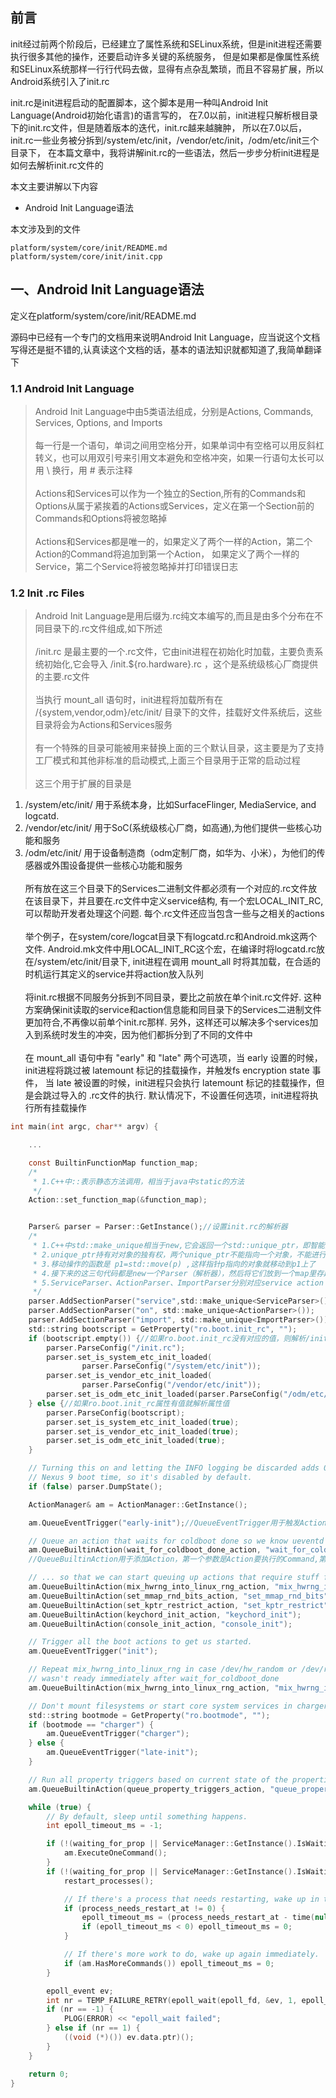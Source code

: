 ## 前言

init经过前两个阶段后，已经建立了属性系统和SELinux系统，但是init进程还需要执行很多其他的操作，还要启动许多关键的系统服务，
但是如果都是像属性系统和SELinux系统那样一行行代码去做，显得有点杂乱繁琐，而且不容易扩展，所以Android系统引入了init.rc

init.rc是init进程启动的配置脚本，这个脚本是用一种叫Android Init Language(Android初始化语言)的语言写的，
在7.0以前，init进程只解析根目录下的init.rc文件，但是随着版本的迭代，init.rc越来越臃肿，
所以在7.0以后，init.rc一些业务被分拆到/system/etc/init，/vendor/etc/init，/odm/etc/init三个目录下，
在本篇文章中，我将讲解init.rc的一些语法，然后一步步分析init进程是如何去解析init.rc文件的

本文主要讲解以下内容

- Android Init Language语法

本文涉及到的文件
```
platform/system/core/init/README.md
platform/system/core/init/init.cpp

```

## 一、Android Init Language语法
定义在platform/system/core/init/README.md

源码中已经有一个专门的文档用来说明Android Init Language，应当说这个文档写得还是挺不错的,认真读这个文档的话，基本的语法知识就都知道了,我简单翻译下

### 1.1 Android Init Language

> Android Init Language中由5类语法组成，分别是Actions, Commands, Services, Options, and Imports <br><br>
每一行是一个语句，单词之间用空格分开，如果单词中有空格可以用反斜杠转义，也可以用双引号来引用文本避免和空格冲突，如果一行语句太长可以用 \ 换行，用 # 表示注释 <br><br>
Actions和Services可以作为一个独立的Section,所有的Commands和Options从属于紧挨着的Actions或Services，定义在第一个Section前的Commands和Options将被忽略掉 <br><br>
Actions和Services都是唯一的，如果定义了两个一样的Action，第二个Action的Command将追加到第一个Action，
如果定义了两个一样的Service，第二个Service将被忽略掉并打印错误日志

### 1.2 Init .rc Files
> Android Init Language是用后缀为.rc纯文本编写的,而且是由多个分布在不同目录下的.rc文件组成,如下所述 <br><br>
/init.rc 是最主要的一个.rc文件，它由init进程在初始化时加载，主要负责系统初始化,它会导入 /init.${ro.hardware}.rc ，这个是系统级核心厂商提供的主要.rc文件<br><br>
当执行 mount\_all 语句时，init进程将加载所有在 /{system,vendor,odm}/etc/init/ 目录下的文件，挂载好文件系统后，这些目录将会为Actions和Services服务<br><br>
有一个特殊的目录可能被用来替换上面的三个默认目录，这主要是为了支持工厂模式和其他非标准的启动模式,上面三个目录用于正常的启动过程<br><br>
这三个用于扩展的目录是<br>
1. /system/etc/init/ 用于系统本身，比如SurfaceFlinger, MediaService, and logcatd.<br>
2. /vendor/etc/init/ 用于SoC(系统级核心厂商，如高通),为他们提供一些核心功能和服务<br>
3. /odm/etc/init/ 用于设备制造商（odm定制厂商，如华为、小米），为他们的传感器或外围设备提供一些核心功能和服务<br><br>
所有放在这三个目录下的Services二进制文件都必须有一个对应的.rc文件放在该目录下，并且要在.rc文件中定义service结构,
有一个宏LOCAL\_INIT\_RC,可以帮助开发者处理这个问题. 每个.rc文件还应当包含一些与之相关的actions<br><br>
举个例子，在system/core/logcat目录下有logcatd.rc和Android.mk这两个文件. Android.mk文件中用LOCAL\_INIT\_RC这个宏，在编译时将logcatd.rc放在/system/etc/init/目录下,
init进程在调用 mount\_all 时将其加载，在合适的时机运行其定义的service并将action放入队列<br><br>
将init.rc根据不同服务分拆到不同目录，要比之前放在单个init.rc文件好. 这种方案确保init读取的service和action信息能和同目录下的Services二进制文件更加符合,不再像以前单个init.rc那样.
另外，这样还可以解决多个services加入到系统时发生的冲突，因为他们都拆分到了不同的文件中<br><br>
在 mount\_all 语句中有 "early" 和 "late" 两个可选项，当 early 设置的时候，init进程将跳过被 latemount 标记的挂载操作，并触发fs encryption state 事件，
当 late 被设置的时候，init进程只会执行 latemount 标记的挂载操作，但是会跳过导入的 .rc文件的执行. 默认情况下，不设置任何选项，init进程将执行所有挂载操作

```C
int main(int argc, char** argv) {

    ...

    const BuiltinFunctionMap function_map;
    /*
     * 1.C++中::表示静态方法调用，相当于java中static的方法
     */
    Action::set_function_map(&function_map);


    Parser& parser = Parser::GetInstance();//设置init.rc的解析器
	/*
     * 1.C++中std::make_unique相当于new,它会返回一个std::unique_ptr，即智能指针
     * 2.unique_ptr持有对对象的独有权，两个unique_ptr不能指向一个对象，不能进行复制操作只能进行移动操作
     * 3.移动操作的函数是 p1=std::move(p) ,这样指针p指向的对象就移动到p1上了
     * 4.接下来的这三句代码都是new一个Parser（解析器），然后将它们放到一个map里存起来
     * 5.ServiceParser、ActionParser、ImportParser分别对应service action import的解析
     */
    parser.AddSectionParser("service",std::make_unique<ServiceParser>());
    parser.AddSectionParser("on", std::make_unique<ActionParser>());
    parser.AddSectionParser("import", std::make_unique<ImportParser>());
    std::string bootscript = GetProperty("ro.boot.init_rc", "");
    if (bootscript.empty()) {//如果ro.boot.init_rc没有对应的值，则解析/init.rc以及/system/etc/init、/vendor/etc/init、/odm/etc/init这三个目录下的.rc文件
        parser.ParseConfig("/init.rc");
        parser.set_is_system_etc_init_loaded(
                parser.ParseConfig("/system/etc/init"));
        parser.set_is_vendor_etc_init_loaded(
                parser.ParseConfig("/vendor/etc/init"));
        parser.set_is_odm_etc_init_loaded(parser.ParseConfig("/odm/etc/init"));
    } else {//如果ro.boot.init_rc属性有值就解析属性值
        parser.ParseConfig(bootscript);
        parser.set_is_system_etc_init_loaded(true);
        parser.set_is_vendor_etc_init_loaded(true);
        parser.set_is_odm_etc_init_loaded(true);
    }

    // Turning this on and letting the INFO logging be discarded adds 0.2s to
    // Nexus 9 boot time, so it's disabled by default.
    if (false) parser.DumpState();

    ActionManager& am = ActionManager::GetInstance();

    am.QueueEventTrigger("early-init");//QueueEventTrigger用于触发Action,参数early-init指Action的标记

    // Queue an action that waits for coldboot done so we know ueventd has set up all of /dev...
    am.QueueBuiltinAction(wait_for_coldboot_done_action, "wait_for_coldboot_done");
    //QueueBuiltinAction用于添加Action，第一个参数是Action要执行的Command,第二个是Trigger

    // ... so that we can start queuing up actions that require stuff from /dev.
    am.QueueBuiltinAction(mix_hwrng_into_linux_rng_action, "mix_hwrng_into_linux_rng");
    am.QueueBuiltinAction(set_mmap_rnd_bits_action, "set_mmap_rnd_bits");
    am.QueueBuiltinAction(set_kptr_restrict_action, "set_kptr_restrict");
    am.QueueBuiltinAction(keychord_init_action, "keychord_init");
    am.QueueBuiltinAction(console_init_action, "console_init");

    // Trigger all the boot actions to get us started.
    am.QueueEventTrigger("init");

    // Repeat mix_hwrng_into_linux_rng in case /dev/hw_random or /dev/random
    // wasn't ready immediately after wait_for_coldboot_done
    am.QueueBuiltinAction(mix_hwrng_into_linux_rng_action, "mix_hwrng_into_linux_rng");

    // Don't mount filesystems or start core system services in charger mode.
    std::string bootmode = GetProperty("ro.bootmode", "");
    if (bootmode == "charger") {
        am.QueueEventTrigger("charger");
    } else {
        am.QueueEventTrigger("late-init");
    }

    // Run all property triggers based on current state of the properties.
    am.QueueBuiltinAction(queue_property_triggers_action, "queue_property_triggers");

    while (true) {
        // By default, sleep until something happens.
        int epoll_timeout_ms = -1;

        if (!(waiting_for_prop || ServiceManager::GetInstance().IsWaitingForExec())) {
            am.ExecuteOneCommand();
        }
        if (!(waiting_for_prop || ServiceManager::GetInstance().IsWaitingForExec())) {
            restart_processes();

            // If there's a process that needs restarting, wake up in time for that.
            if (process_needs_restart_at != 0) {
                epoll_timeout_ms = (process_needs_restart_at - time(nullptr)) * 1000;
                if (epoll_timeout_ms < 0) epoll_timeout_ms = 0;
            }

            // If there's more work to do, wake up again immediately.
            if (am.HasMoreCommands()) epoll_timeout_ms = 0;
        }

        epoll_event ev;
        int nr = TEMP_FAILURE_RETRY(epoll_wait(epoll_fd, &ev, 1, epoll_timeout_ms));
        if (nr == -1) {
            PLOG(ERROR) << "epoll_wait failed";
        } else if (nr == 1) {
            ((void (*)()) ev.data.ptr)();
        }
    }

    return 0;
}
```




